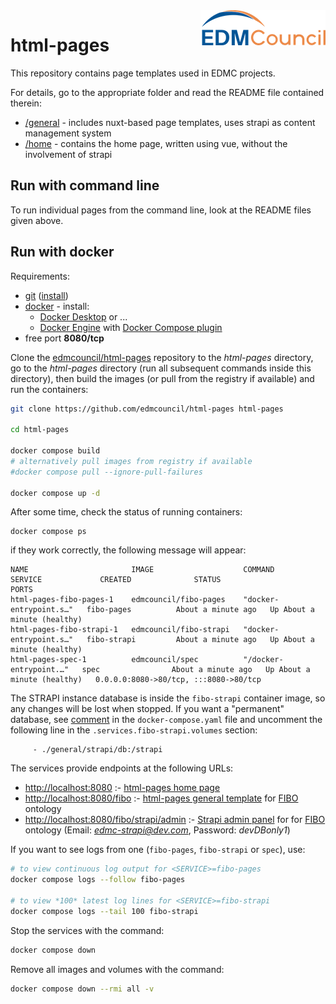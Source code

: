 <img src="https://github.com/edmcouncil/html-pages/raw/develop/general/assets/img/EDM-council-RGB_200w.png" width="200" align="right"/>

# html-pages

This repository contains page templates used in EDMC projects. 

For details, go to the appropriate folder and read the README file contained therein:

- [/general](./general/README.md) - includes nuxt-based page templates, uses strapi as content management system
- [/home](./home/README.md) - contains the home page, written using vue, without the involvement of strapi

## Run with command line

To run individual pages from the command line, look at the README files given above.

## Run with docker

Requirements:
- [git](https://git-scm.com/) ([install](https://git-scm.com/book/en/v2/Getting-Started-Installing-Git))
- [docker](https://www.docker.com/) - install:
  * [Docker Desktop](https://docs.docker.com/desktop/) or ...
  * [Docker Engine](https://docs.docker.com/engine/) with [Docker Compose plugin](https://docs.docker.com/compose/install/linux/)
- free port **8080/tcp**

Clone the [edmcouncil/html-pages](https://github.com/edmcouncil/html-pages) repository to the *html-pages* directory,
go to the *html-pages* directory (run all subsequent commands inside this directory),
then build the images (or pull from the registry if available) and run the containers:
```bash
git clone https://github.com/edmcouncil/html-pages html-pages

cd html-pages

docker compose build
# alternatively pull images from registry if available
#docker compose pull --ignore-pull-failures

docker compose up -d
```

After some time, check the status of running containers:
```
docker compose ps
```

if they work correctly, the following message will appear:
```
NAME                       IMAGE                    COMMAND                  SERVICE             CREATED              STATUS                        PORTS
html-pages-fibo-pages-1    edmcouncil/fibo-pages    "docker-entrypoint.s…"   fibo-pages          About a minute ago   Up About a minute (healthy)
html-pages-fibo-strapi-1   edmcouncil/fibo-strapi   "docker-entrypoint.s…"   fibo-strapi         About a minute ago   Up About a minute (healthy)
html-pages-spec-1          edmcouncil/spec          "/docker-entrypoint.…"   spec                About a minute ago   Up About a minute (healthy)   0.0.0.0:8080->80/tcp, :::8080->80/tcp
```

The STRAPI instance database is inside the `fibo-strapi` container image, so any changes will be lost when stopped.
If you want a "permanent" database, see [comment](./docker-compose.yaml#) in the `docker-compose.yaml` file
and uncomment the following line in the `.services.fibo-strapi.volumes` section:
```
     - ./general/strapi/db:/strapi
```

The services provide endpoints at the following URLs:
- [http://localhost:8080](http://localhost:8080) :- [html-pages home page](https://github.com/edmcouncil/html-pages/blob/develop/home/README.md)
- [http://localhost:8080/fibo](http://localhost:8080/fibo) :- [html-pages general template](https://github.com/edmcouncil/html-pages/tree/develop/general) for [FIBO](https://github.com/edmcouncil/fibo) ontology
- [http://localhost:8080/fibo/strapi/admin](http://localhost:8080/fibo/strapi/admin) :- [Strapi admin panel](https://docs.strapi.io/user-docs/intro#accessing-the-admin-panel) for for [FIBO](https://github.com/edmcouncil/fibo) ontology (Email: *edmc-strapi@dev.com*, Password: *devDBonly1*)

If you want to see logs from one *<SERVICE>* (`fibo-pages`, `fibo-strapi` or `spec`), use:
```bash
# to view continuous log output for <SERVICE>=fibo-pages
docker compose logs --follow fibo-pages

# to view *100* latest log lines for <SERVICE>=fibo-strapi
docker compose logs --tail 100 fibo-strapi
```

Stop the services with the command:
```bash
docker compose down
```

Remove all images and volumes with the command:
```bash
docker compose down --rmi all -v
```
